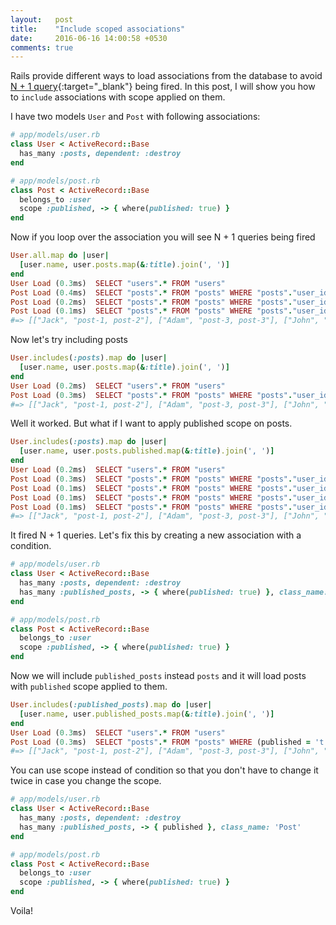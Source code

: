 ```yaml
---
layout:   post
title:    "Include scoped associations"
date:     2016-06-16 14:00:58 +0530
comments: true
---
```


Rails provide different ways to load associations from the database to avoid [N + 1 query][eager-loading-associations]{:target="_blank"} being fired.
In this post, I will show you how to `include` associations with scope applied on them.

I have two models `User` and `Post` with following associations:

```ruby
# app/models/user.rb
class User < ActiveRecord::Base
  has_many :posts, dependent: :destroy
end

# app/models/post.rb
class Post < ActiveRecord::Base
  belongs_to :user
  scope :published, -> { where(published: true) }
end
```

Now if you loop over the association you will see N + 1 queries being fired

```ruby
User.all.map do |user|
  [user.name, user.posts.map(&:title).join(', ')]
end
User Load (0.3ms)  SELECT "users".* FROM "users"
Post Load (0.4ms)  SELECT "posts".* FROM "posts" WHERE "posts"."user_id" = ?  [["user_id", 1]]
Post Load (0.2ms)  SELECT "posts".* FROM "posts" WHERE "posts"."user_id" = ?  [["user_id", 2]]
Post Load (0.1ms)  SELECT "posts".* FROM "posts" WHERE "posts"."user_id" = ?  [["user_id", 3]]
#=> [["Jack", "post-1, post-2"], ["Adam", "post-3, post-3"], ["John", "post-5, post-6"]]
```

Now let's try including posts

```ruby
User.includes(:posts).map do |user|
  [user.name, user.posts.map(&:title).join(', ')]
end
User Load (0.2ms)  SELECT "users".* FROM "users"
Post Load (0.3ms)  SELECT "posts".* FROM "posts" WHERE "posts"."user_id" IN (1, 2, 3)
#=> [["Jack", "post-1, post-2"], ["Adam", "post-3, post-3"], ["John", "post-5, post-6"]]
```
Well it worked. But what if I want to apply published scope on posts.

```ruby
User.includes(:posts).map do |user|
  [user.name, user.posts.published.map(&:title).join(', ')]
end
User Load (0.2ms)  SELECT "users".* FROM "users"
Post Load (0.3ms)  SELECT "posts".* FROM "posts" WHERE "posts"."user_id" IN (1, 2, 3)
Post Load (0.1ms)  SELECT "posts".* FROM "posts" WHERE "posts"."user_id" = ? AND "posts"."published" = 't'  [["user_id", 1]]
Post Load (0.1ms)  SELECT "posts".* FROM "posts" WHERE "posts"."user_id" = ? AND "posts"."published" = 't'  [["user_id", 2]]
Post Load (0.1ms)  SELECT "posts".* FROM "posts" WHERE "posts"."user_id" = ? AND "posts"."published" = 't'  [["user_id", 3]]
#=> [["Jack", "post-1, post-2"], ["Adam", "post-3, post-3"], ["John", "post-5, post-6"]]
```

It fired N + 1 queries.
Let's fix this by creating a new association with a condition.

```ruby
# app/models/user.rb
class User < ActiveRecord::Base
  has_many :posts, dependent: :destroy
  has_many :published_posts, -> { where(published: true) }, class_name: 'Post'
end

# app/models/post.rb
class Post < ActiveRecord::Base
  belongs_to :user
  scope :published, -> { where(published: true) }
end
```

Now we will include `published_posts` instead `posts` and it will load posts with `published` scope applied to them.

```ruby
User.includes(:published_posts).map do |user|
  [user.name, user.published_posts.map(&:title).join(', ')]
end
User Load (0.3ms)  SELECT "users".* FROM "users"
Post Load (0.3ms)  SELECT "posts".* FROM "posts" WHERE (published = 't') AND "posts"."user_id" IN (1, 2, 3)
#=> [["Jack", "post-1, post-2"], ["Adam", "post-3, post-3"], ["John", "post-5, post-6"]]

```

You can use scope instead of condition so that you don't have to change it twice in case you change the scope.

```ruby
# app/models/user.rb
class User < ActiveRecord::Base
  has_many :posts, dependent: :destroy
  has_many :published_posts, -> { published }, class_name: 'Post'
end

# app/models/post.rb
class Post < ActiveRecord::Base
  belongs_to :user
  scope :published, -> { where(published: true) }
end
```

Voila!

[eager-loading-associations]: http://guides.rubyonrails.org/active_record_querying.html#eager-loading-associations
